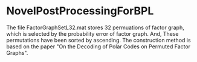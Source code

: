 # NovelPostProcessingForBPL
The file FactorGraphSetL32.mat stores 32 permuations of factor graph, which is selected by the probability error of factor graph. And, These permutations have been sorted by ascending. The construction method is based on the paper "On the Decoding of Polar Codes on Permuted Factor Graphs".
